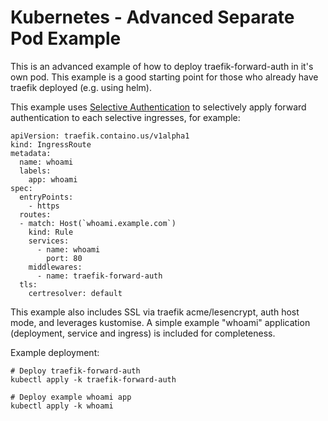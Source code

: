 # Kubernetes - Advanced Separate Pod Example

This is an advanced example of how to deploy traefik-forward-auth in it's own pod. This example is a good starting point for those who already have traefik deployed (e.g. using helm).

This example uses [Selective Authentication](https://github.com/logica0419/traefik-forward-auth/blob/master/README.md#selective-ingress-authentication-in-kubernetes) to selectively apply forward authentication to each selective ingresses, for example:

```
apiVersion: traefik.containo.us/v1alpha1
kind: IngressRoute
metadata:
  name: whoami
  labels:
    app: whoami
spec:
  entryPoints:
    - https
  routes:
  - match: Host(`whoami.example.com`)
    kind: Rule
    services:
      - name: whoami
        port: 80
    middlewares:
      - name: traefik-forward-auth
  tls:
    certresolver: default
```

This example also includes SSL via traefik acme/lesencrypt, auth host mode, and leverages kustomise. A simple example "whoami" application (deployment, service and ingress) is included for completeness.

Example deployment:

```
# Deploy traefik-forward-auth
kubectl apply -k traefik-forward-auth

# Deploy example whoami app
kubectl apply -k whoami
```
